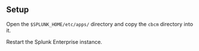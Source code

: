 ## Setup
Open the `$SPLUNK_HOME/etc/apps/` directory and copy the `cbcm` directory into it. 

Restart the Splunk Enterprise instance.
